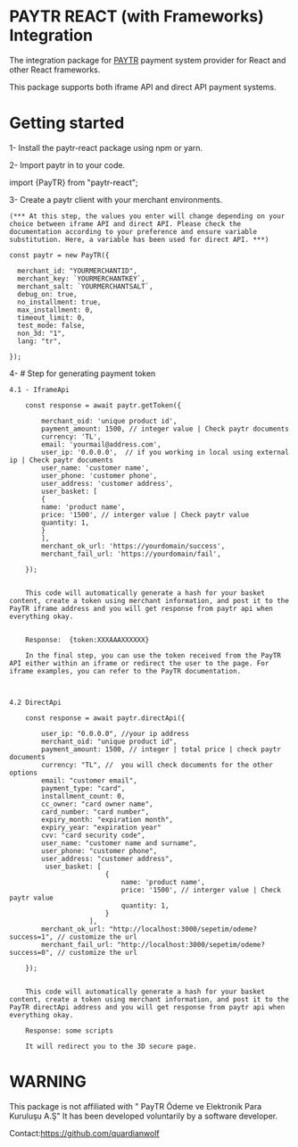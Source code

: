 # PAYTR REACT (with Frameworks) Integration

The integration package for <a href="https://www.paytr.com/" target="_blank" rel="nofollow">PAYTR</a> payment system provider for React and other React frameworks.

This package supports both iframe API and direct API payment systems.

# Getting started

1- Install the paytr-react package using npm or yarn.

2- Import paytr in to your code.

import {PayTR} from "paytr-react";

3- Create a paytr client with your merchant environments.

    (*** At this step, the values you enter will change depending on your choice between iframe API and direct API. Please check the documentation according to your preference and ensure variable substitution. Here, a variable has been used for direct API. ***)

    const paytr = new PayTR({

      merchant_id: "YOURMERCHANTID",
      merchant_key: `YOURMERCHANTKEY`,
      merchant_salt: `YOURMERCHANTSALT`,
      debug_on: true,
      no_installment: true,
      max_installment: 0,
      timeout_limit: 0,
      test_mode: false,
      non_3d: "1",
      lang: "tr",

    });

4- # Step for generating payment token

    4.1 - IframeApi

        const response = await paytr.getToken({

            merchant_oid: 'unique product id',
            payment_amount: 1500, // integer value | Check paytr documents
            currency: 'TL',
            email: 'yourmail@address.com',
            user_ip: '0.0.0.0',  // if you working in local using external ip | Check paytr documents
            user_name: 'customer name',
            user_phone: 'customer phone',
            user_address: 'customer address',
            user_basket: [
            {
            name: 'product name',
            price: '1500', // interger value | Check paytr value
            quantity: 1,
            }
            ],
            merchant_ok_url: 'https://yourdomain/success',
            merchant_fail_url: 'https://yourdomain/fail',

        });


        This code will automatically generate a hash for your basket content, create a token using merchant information, and post it to the PayTR iframe address and you will get response from paytr api when everything okay.


        Response:  {token:XXXAAAXXXXXX}

        In the final step, you can use the token received from the PayTR API either within an iframe or redirect the user to the page. For iframe examples, you can refer to the PayTR documentation.



    4.2 DirectApi

        const response = await paytr.directApi({

            user_ip: "0.0.0.0", //your ip address
            merchant_oid: "unique product id",
            payment_amount: 1500, // integer | total price | check paytr documents
            currency: "TL", //  you will check documents for the other options
            email: "customer email",
            payment_type: "card",
            installment_count: 0,
            cc_owner: "card owner name",
            card_number: "card number",
            expiry_month: "expiration month",
            expiry_year: "expiration year"
            cvv: "card security code",
            user_name: "customer name and surname",
            user_phone: "customer phone",
            user_address: "customer address",
             user_basket: [
                            {
                                name: 'product name',
                                price: '1500', // interger value | Check paytr value
                                quantity: 1,
                            }
                        ],
            merchant_ok_url: "http://localhost:3000/sepetim/odeme?success=1", // customize the url
            merchant_fail_url: "http://localhost:3000/sepetim/odeme?success=0", // customize the url

        });


        This code will automatically generate a hash for your basket content, create a token using merchant information, and post it to the PayTR directApi address and you will get response from paytr api when everything okay.

        Response: some scripts

        It will redirect you to the 3D secure page.



# WARNING

This package is not affiliated with " PayTR Ödeme ve Elektronik Para Kuruluşu A.Ş" It has been developed voluntarily by a software developer.

Contact:https://github.com/quardianwolf
